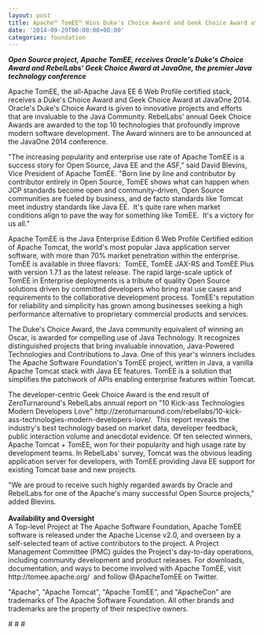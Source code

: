 ```yaml
---
layout: post
title: Apache™ TomEE™ Wins Duke's Choice Award and Geek Choice Award at JavaOne 2014
date: '2014-09-29T00:00:00+00:00'
categories: foundation
---
```

<div><b><i>Open Source project, Apache TomEE, receives Oracle's Duke's Choice Award and RebelLabs' Geek Choice Award at JavaOne, the premier Java technology conference</i></b></div> 
  <p>Apache TomEE, the all-Apache Java EE 6 Web Profile certified stack, receives a Duke's Choice Award and Geek Choice Award at JavaOne 2014. Oracle's Duke's Choice Award is given to innovative projects and efforts that are invaluable to the Java Community. RebelLabs' annual Geek Choice Awards are awarded to the top 10 technologies that profoundly improve modern software development. The Award winners are to be announced at the JavaOne 2014 conference.</p> 
  <div>&quot;The increasing popularity and enterprise use rate of Apache TomEE is a success story for Open Source, Java EE and the ASF,&quot; said David Blevins, Vice President of Apache TomEE. &quot;Born line by line and contributor by contributor entirely in Open Source, TomEE shows what can happen when JCP standards become open and community-driven, Open Source communities are fueled by business, and de facto standards like Tomcat meet industry standards like Java EE. &nbsp;It's quite rare when market conditions align to pave the way for something like TomEE. &nbsp;It's a victory for us all.&quot;</div> 
  <div> 
    <p>Apache TomEE is the Java Enterprise Edition 6 Web Profile Certified edition of Apache Tomcat, the world's most popular Java application server software, with more than 70% market penetration within the enterprise. TomEE is available in three flavors: &nbsp;TomEE, TomEE JAX-RS and TomEE Plus with version 1.7.1 as the latest release. The rapid large-scale uptick of TomEE in Enterprise deployments is a tribute of quality Open Source solutions driven by committed developers who bring real use cases and requirements to the collaborative development process. TomEE's reputation for reliability and simplicity has grown among businesses seeking a high performance alternative to proprietary commercial products and services.</p> 
  </div> 
  <div> 
    <p>The Duke's Choice Award, the Java community equivalent of winning an Oscar, is awarded for compelling use of Java Technology. It recognizes distinguished projects that bring invaluable innovation, Java-Powered Technologies and Contributions to Java. One of this year's winners includes The Apache Software Foundation's TomEE project, written in Java, a vanilla Apache Tomcat stack with Java EE features. TomEE is a solution that simplifies the patchwork of APIs enabling enterprise features within Tomcat.</p> 
    <p>The developer-centric Geek Choice Award is the end result of ZeroTurnaround's RebelLabs annual report on &quot;10 Kick-ass Technologies Modern Developers Love&quot; http://zeroturnaround.com/rebellabs/10-kick-ass-technologies-modern-developers-love/. &nbsp;This report reveals the industry's best technology based on market data, developer feedback, public interaction volume and anecdotal evidence. Of ten selected winners, Apache Tomcat + TomEE, won for their popularity and high usage rate by development teams. In RebelLabs' survey, Tomcat was the obvious leading application server for developers, with TomEE providing Java EE support for existing Tomcat base and new projects.&nbsp;</p> 
  </div> 
  <div>&quot;We are proud to receive such highly regarded awards by Oracle and RebelLabs for one of the Apache's many successful Open Source projects,&quot; added Blevins.</div> 
  <div><br /><b>Availability and Oversight<br /></b>A Top-level Project at The Apache Software Foundation, Apache TomEE software is released under the Apache License v2.0, and overseen by a self-selected team of active contributors to the project. A Project Management Committee (PMC) guides the Project's day-to-day operations, including community development and product releases. For downloads, documentation, and ways to become involved with Apache TomEE, visit http://tomee.apache.org/ &nbsp;and follow @ApacheTomEE on Twitter.</div> 
  <div> 
    <p>&quot;Apache&quot;, &quot;Apache Tomcat&quot;, &quot;Apache TomEE&quot;, and &quot;ApacheCon&quot; are trademarks of The Apache Software Foundation. All other brands and trademarks are the property of their respective owners.</p> 
  </div> 
  <div># # #</div>
